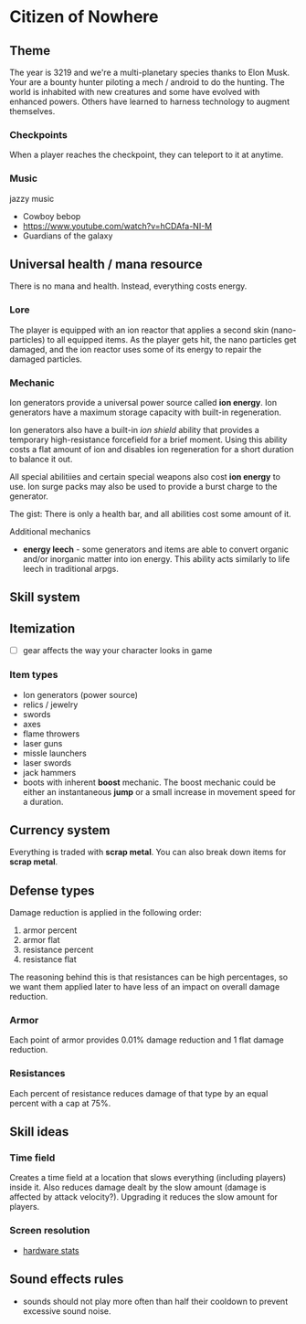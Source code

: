 # Citizen of Nowhere

## Theme
The year is 3219 and we're a multi-planetary species thanks to Elon Musk. Your are a bounty hunter piloting a mech / android to do the hunting. The world is inhabited with new creatures and some have evolved with enhanced powers. Others have learned to harness technology to augment themselves.

### Checkpoints

When a player reaches the checkpoint, they can teleport to it at anytime.

### Music
jazzy music
  - Cowboy bebop
  - https://www.youtube.com/watch?v=hCDAfa-NI-M
  - Guardians of the galaxy


## Universal health / mana resource
There is no mana and health. Instead, everything costs energy.

### Lore
The player is equipped with an ion reactor that applies a second skin (nano-particles) to all equipped items. As the player gets hit, the nano particles get damaged, and the ion reactor uses some of its energy to repair the damaged particles.

### Mechanic
Ion generators provide a universal power source called **ion energy**. Ion generators have a maximum storage capacity with built-in regeneration.

Ion generators also have a built-in *ion shield* ability that provides a temporary high-resistance forcefield for a brief moment. Using this ability costs a flat amount of ion and disables ion regeneration for a short duration to balance it out.

All special abilitiies and certain special weapons also cost **ion energy** to use. Ion surge packs may also be used to provide a burst charge to the generator.

The gist: There is only a health bar, and all abilities cost some amount of it.

Additional mechanics
* **energy leech** - some generators and items are able to convert organic and/or inorganic matter into ion energy. This ability acts similarly to life leech in traditional arpgs.

## Skill system

## Itemization
  - [ ] gear affects the way your character looks in game

### Item types
  - Ion generators (power source)
  - relics / jewelry
  - swords
  - axes
  - flame throwers
  - laser guns
  - missle launchers
  - laser swords
  - jack hammers
  - boots with inherent **boost** mechanic. The boost mechanic could be either an instantaneous **jump** or a small increase in movement speed for a duration.

## Currency system
Everything is traded with **scrap metal**. You can also break down items for **scrap metal**.

## Defense types
Damage reduction is applied in the following order:

1. armor percent
2. armor flat
3. resistance percent
4. resistance flat

The reasoning behind this is that resistances can be high percentages, so we want them applied later to have less of an impact on overall damage reduction.

### Armor
Each point of armor provides 0.01% damage reduction and 1 flat damage reduction.

### Resistances
Each percent of resistance reduces damage of that type by an equal percent with a cap at 75%.

## Skill ideas

### Time field
Creates a time field at a location that slows everything (including players) inside it. Also reduces damage dealt by the slow amount (damage is affected by attack velocity?). Upgrading it reduces the slow amount for players.

### Screen resolution
- [hardware stats](https://store.steampowered.com/hwsurvey/)

## Sound effects rules

- sounds should not play more often than half their cooldown to prevent excessive sound noise.
